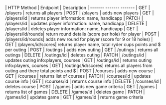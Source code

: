| HTTP Method	|	Endpoint	        |	Description
| -------         -------                 -------
| GET	        |	/players	        |	returns all players
| POST	      |	/players	        |	adds new players
| GET	        |	/players/id	      |	returns player information: name, handicapp
| PATCH	      |	/players/id	      |	updates player information: name, handicapp
| DELETE	    |	/players/id	      |	deletes player information: name, handicapp
| GET	        |	/players/id/rounds|	return round details (score per hole) for player
| POST	      |	/players/id/rounds|	adds new round for player (score for 9 or 18 holes)
| GET	        |	/players/id/scores|	returns player name, total ryder cups points and $ per outing
| POST	      |	/outings	        |	adds new outing
| GET	        |	/outings	        |	returns all outings
| DELETE	    |	/outings/id	      |	deletes outing
| PATCH	      |	/outings/id	      |	updates outing info:players, courses
| GET	        |	/outings/id	      |	returns outing info:players, courses
| GET	        |	/outings/id/scores|	returns all players from outing and there total points and $
| POST	      |	/courses	        |	adds new course
| GET	        |	/courses	        |	returns list of courses
| PATCH	      |	/courses/id	      |	updates course info
| GET	        |	/courses/id	      |	returns course info
| DELETE	    |	/courses/id	      |	deletes course
| POST	      |	/games	          |	adds new game criteria
| GET	        |	/games	          |	returns list of games
| DELETE	    |	/games/id	        |	deletes game
| PATCH	      |	/games/id	        |	updates game
| GET	        |	/games/id	        |	returns game criteria
